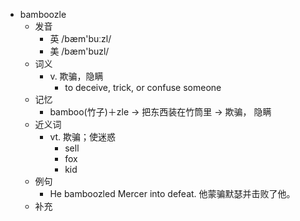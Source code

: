 - bamboozle
  - 发音
    - 英 /bæm'buːzl/
    - 美 /bæm'buzl/
  - 词义
    - v. 欺骗，隐瞒
      - to deceive, trick, or confuse someone
  - 记忆
    - bamboo(竹子)＋zle → 把东西装在竹筒里 → 欺骗， 隐瞒
  - 近义词
    - vt. 欺骗；使迷惑
      - sell
      - fox
      - kid
  - 例句
    - He bamboozled Mercer into defeat. 他蒙骗默瑟并击败了他。
  - 补充